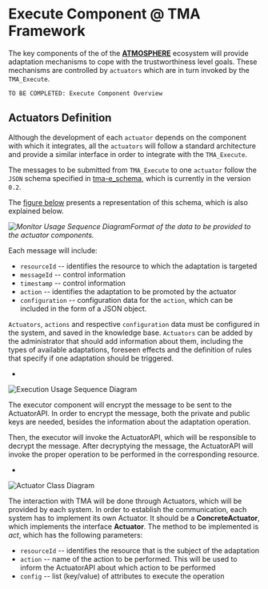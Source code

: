 # Execute Component @ TMA Framework

The key components of the of the [**ATMOSPHERE**](http://www.atmosphere-eubrazil.eu) ecosystem will provide adaptation mechanisms to cope with the trustworthiness level goals.
These mechanisms are controlled by `actuators` which are in turn invoked by the `TMA_Execute`. 


```
TO BE COMPLETED: Execute Component Overview
```


## Actuators Definition


Although the development of each `actuator` depends on the component with which it integrates, all the `actuators` will follow a standard architecture and provide a similar interface in order to integrate with the `TMA_Execute`. 


The messages to be submitted from `TMA_Execute` to one `actuator` follow the `JSON` schema specified in [tma-e_schema](interface/atmosphere_tma-e_schema.json), which is currently in the version `0.2`.

The [figure below](interface/atmosphere_tma-e_schema.png)  presents a representation of this schema, which is also explained below. 


*![Monitor Usage Sequence Diagram](interface/atmosphere_tma-e_schema.png)Format of the data to be provided to the actuator components.*

Each message will include:

* `resourceId` -- identifies the resource to which the adaptation is targeted
* `messageId` -- control information 
* `timestamp` -- control information 
* `action` -- identifies the adaptation to be promoted by the actuator
* `configuration` -- configuration data for the `action`, which can be included in the form of a JSON object.

`Actuators`, `actions` and respective `configuration` data must be configured in the system, and saved in the knowledge base. 
`Actuators` can be added by the administrator that should add information about them, including the types of available adaptations, foreseen effects and the definition of rules that specify if one adaptation should be triggered.

-
![Execution Usage Sequence Diagram](https://github.com/eubr-atmosphere/tma-framework/blob/master/architecture/diagrams/TMA-E/TMA-E_Actuation.jpg)

The executor component will encrypt the message to be sent to the ActuatorAPI. In order to encrypt the message, both the private and public keys are needed, besides the information about the adaptation operation.

Then, the executor will invoke the ActuatorAPI, which will be responsible to decrypt the message. After decryptying the message, the ActuatorAPI will invoke the proper operation to be performed in the corresponding resource.

-
![Actuator Class Diagram](https://github.com/eubr-atmosphere/tma-framework/blob/master/architecture/diagrams/TMA-E/TMA-E_Actuator_ClassDiagram.jpg)

The interaction with TMA will be done through Actuators, which will be provided by each system. In order to establish the communication, each system has to implement its own Actuator. It should be a **ConcreteActuator**, which implements the interface **Actuator**. The method to be implemented is _act_, which has the following parameters:

* `resourceId` -- identifies the resource that is the subject of the adaptation
* `action` -- name of the action to be performed. This will be used to inform the ActuatorAPI about which action to be performed
* `config` -- list (key/value) of attributes to execute the operation